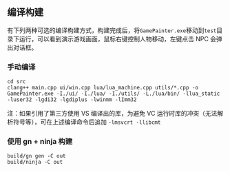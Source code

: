 ## 编译构建

有下列两种可选的编译构建方式，构建完成后，将`GamePainter.exe`移动到`test`目录下运行，可以看到演示游戏画面，鼠标右键控制人物移动，左键点击 NPC 会弹出对话框。

### 手动编译

```shell
cd src
clang++ main.cpp ui/win.cpp lua/lua_machine.cpp utils/*.cpp -o GamePainter.exe -I./ui/ -I./lua/ -I./utils/ -L./lua/bin/ -llua_static -luser32 -lgdi32 -lgdiplus -lwinmm -lImm32
```

注：如果引用了第三方使用 VS 编译出的库，为避免 VC 运行时库的冲突（无法解析符号等），可在上述编译命令后追加 `-lmsvcrt -llibcmt`

### 使用 gn + ninja 构建

```shell
build/gn gen -C out
build/ninja -C out
```

